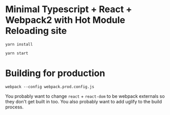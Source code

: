 Minimal Typescript + React + Webpack2 with Hot Module Reloading site
====================================================================

```
yarn install

yarn start
```

Building for production
=======================

```
webpack --config webpack.prod.config.js
```
You probably want to change `react` + `react-dom` to be webpack externals so they don't get built in too.
You also probably want to add uglify to the build process.